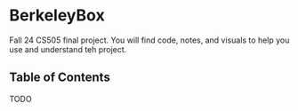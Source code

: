 # BerkeleyBox
 Fall 24 CS505 final project. You will find code, notes, and visuals to help you use and understand teh project. 

## Table of Contents 
TODO
